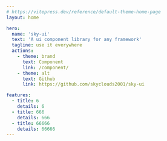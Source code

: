 ```yaml
---
# https://vitepress.dev/reference/default-theme-home-page
layout: home

hero:
  name: 'sky-ui'
  text: 'A ui component library for any framework'
  tagline: use it everywhere
  actions:
    - theme: brand
      text: Component
      link: /component/
    - theme: alt
      text: Github
      link: https://github.com/skyclouds2001/sky-ui

features:
  - title: 6
    details: 6
  - title: 666
    details: 666
  - title: 66666
    details: 66666
---
```

